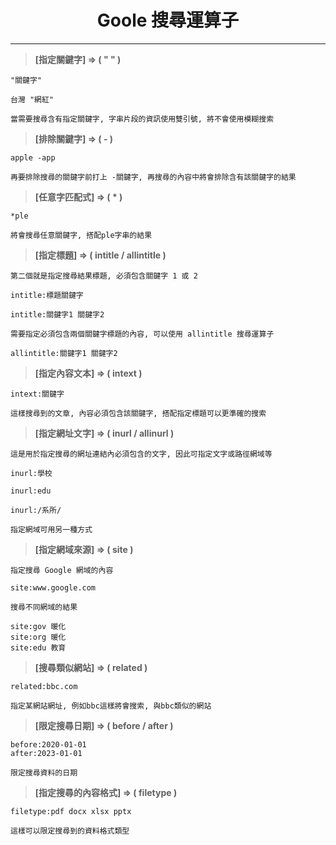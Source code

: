 <h1 align=center>Goole 搜尋運算子</h1><hr>

>**[指定關鍵字] => ( " " )**

```
"關鍵字"

台灣 "網紅"

當需要搜尋含有指定關鍵字, 字串片段的資訊使用雙引號, 將不會使用模糊搜索
```

>**[排除關鍵字] => ( - )**

```
apple -app

再要排除搜尋的關鍵字前打上 -關鍵字, 再搜尋的內容中將會排除含有該關鍵字的結果
```

>**[任意字匹配式] => ( * )**

```
*ple

將會搜尋任意關鍵字, 搭配ple字串的結果
```

>**[指定標題] => ( intitle / allintitle )**

```
第二個就是指定搜尋結果標題, 必須包含關鍵字 1 或 2

intitle:標題關鍵字

intitle:關鍵字1 關鍵字2

需要指定必須包含兩個關鍵字標題的內容, 可以使用 allintitle 搜尋運算子

allintitle:關鍵字1 關鍵字2
```

>**[指定內容文本] => ( intext )**

```
intext:關鍵字

這樣搜尋到的文章, 內容必須包含該關鍵字, 搭配指定標題可以更準確的搜索
```

>**[指定網址文字] => ( inurl / allinurl )**

```
這是用於指定搜尋的網址連結內必須包含的文字, 因此可指定文字或路徑網域等

inurl:學校

inurl:edu

inurl:/系所/

指定網域可用另一種方式
```

>**[指定網域來源] => ( site )**

```
指定搜尋 Google 網域的內容

site:www.google.com

搜尋不同網域的結果

site:gov 暖化
site:org 暖化
site:edu 教育
```

>**[搜尋類似網站] => ( related )**

```
related:bbc.com

指定某網站網址, 例如bbc這樣將會搜索, 與bbc類似的網站
```

>**[限定搜尋日期] => ( before / after )**

```
before:2020-01-01
after:2023-01-01

限定搜尋資料的日期
```

>**[指定搜尋的內容格式] => ( filetype )**

```
filetype:pdf docx xlsx pptx

這樣可以限定搜尋到的資料格式類型
```